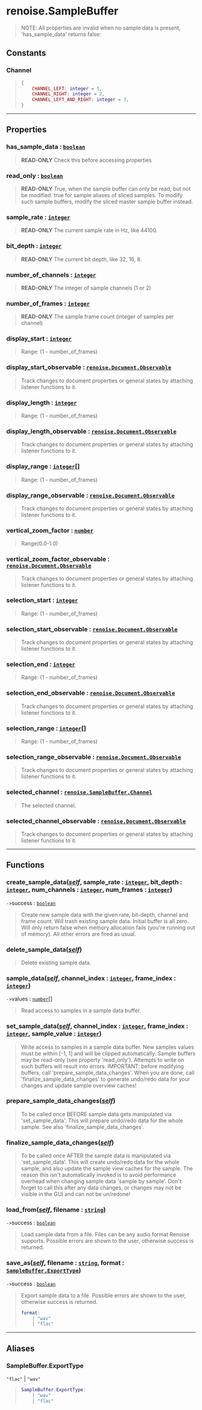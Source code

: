 # renoise.SampleBuffer<a name="renoise.SampleBuffer"></a>  
> NOTE: All properties are invalid when no sample data is present,
> 'has_sample_data' returns false:  

<!-- toc -->
  
## Constants
### Channel<a name="Channel"></a>
> ```lua
> {
>     CHANNEL_LEFT: integer = 1,
>     CHANNEL_RIGHT: integer = 2,
>     CHANNEL_LEFT_AND_RIGHT: integer = 3,
> }
> ```
  

---  
## Properties
### has_sample_data : [`boolean`](../../API/builtins/boolean.md)<a name="has_sample_data"></a>
> **READ-ONLY** Check this before accessing properties

### read_only : [`boolean`](../../API/builtins/boolean.md)<a name="read_only"></a>
> **READ-ONLY** True, when the sample buffer can only be read, but not be
> modified. true for sample aliases of sliced samples. To modify such sample
> buffers, modify the sliced master sample buffer instead.

### sample_rate : [`integer`](../../API/builtins/integer.md)<a name="sample_rate"></a>
> **READ-ONLY** The current sample rate in Hz, like 44100.

### bit_depth : [`integer`](../../API/builtins/integer.md)<a name="bit_depth"></a>
> **READ-ONLY** The current bit depth, like 32, 16, 8.

### number_of_channels : [`integer`](../../API/builtins/integer.md)<a name="number_of_channels"></a>
> **READ-ONLY** The integer of sample channels (1 or 2)

### number_of_frames : [`integer`](../../API/builtins/integer.md)<a name="number_of_frames"></a>
> **READ-ONLY** The sample frame count (integer of samples per channel)

### display_start : [`integer`](../../API/builtins/integer.md)<a name="display_start"></a>
> Range: (1 - number_of_frames)

### display_start_observable : [`renoise.Document.Observable`](../../API/renoise/renoise.Document.Observable.md)<a name="display_start_observable"></a>
> Track changes to document properties or general states by attaching listener
> functions to it.

### display_length : [`integer`](../../API/builtins/integer.md)<a name="display_length"></a>
> Range: (1 - number_of_frames)

### display_length_observable : [`renoise.Document.Observable`](../../API/renoise/renoise.Document.Observable.md)<a name="display_length_observable"></a>
> Track changes to document properties or general states by attaching listener
> functions to it.

### display_range : [`integer`](../../API/builtins/integer.md)[]<a name="display_range"></a>
> Range: (1 - number_of_frames)

### display_range_observable : [`renoise.Document.Observable`](../../API/renoise/renoise.Document.Observable.md)<a name="display_range_observable"></a>
> Track changes to document properties or general states by attaching listener
> functions to it.

### vertical_zoom_factor : [`number`](../../API/builtins/number.md)<a name="vertical_zoom_factor"></a>
> Range(0.0-1.0)

### vertical_zoom_factor_observable : [`renoise.Document.Observable`](../../API/renoise/renoise.Document.Observable.md)<a name="vertical_zoom_factor_observable"></a>
> Track changes to document properties or general states by attaching listener
> functions to it.

### selection_start : [`integer`](../../API/builtins/integer.md)<a name="selection_start"></a>
> Range: (1 - number_of_frames)

### selection_start_observable : [`renoise.Document.Observable`](../../API/renoise/renoise.Document.Observable.md)<a name="selection_start_observable"></a>
> Track changes to document properties or general states by attaching listener
> functions to it.

### selection_end : [`integer`](../../API/builtins/integer.md)<a name="selection_end"></a>
> Range: (1 - number_of_frames)

### selection_end_observable : [`renoise.Document.Observable`](../../API/renoise/renoise.Document.Observable.md)<a name="selection_end_observable"></a>
> Track changes to document properties or general states by attaching listener
> functions to it.

### selection_range : [`integer`](../../API/builtins/integer.md)[]<a name="selection_range"></a>
> Range: (1 - number_of_frames)

### selection_range_observable : [`renoise.Document.Observable`](../../API/renoise/renoise.Document.Observable.md)<a name="selection_range_observable"></a>
> Track changes to document properties or general states by attaching listener
> functions to it.

### selected_channel : [`renoise.SampleBuffer.Channel`](renoise.SampleBuffer.md#Channel)<a name="selected_channel"></a>
> The selected channel.

### selected_channel_observable : [`renoise.Document.Observable`](../../API/renoise/renoise.Document.Observable.md)<a name="selected_channel_observable"></a>
> Track changes to document properties or general states by attaching listener
> functions to it.

  

---  
## Functions
### create_sample_data([*self*](../../API/builtins/self.md), sample_rate : [`integer`](../../API/builtins/integer.md), bit_depth : [`integer`](../../API/builtins/integer.md), num_channels : [`integer`](../../API/builtins/integer.md), num_frames : [`integer`](../../API/builtins/integer.md))<a name="create_sample_data"></a>
`->`success : [`boolean`](../../API/builtins/boolean.md)  

> Create new sample data with the given rate, bit-depth, channel and frame
> count. Will trash existing sample data. Initial buffer is all zero.
> Will only return false when memory allocation fails (you're running out
> of memory). All other errors are fired as usual.
### delete_sample_data([*self*](../../API/builtins/self.md))<a name="delete_sample_data"></a>
> Delete existing sample data.
### sample_data([*self*](../../API/builtins/self.md), channel_index : [`integer`](../../API/builtins/integer.md), frame_index : [`integer`](../../API/builtins/integer.md))<a name="sample_data"></a>
`->`values : [`number`](../../API/builtins/number.md)[]  

> Read access to samples in a sample data buffer.
### set_sample_data([*self*](../../API/builtins/self.md), channel_index : [`integer`](../../API/builtins/integer.md), frame_index : [`integer`](../../API/builtins/integer.md), sample_value : [`integer`](../../API/builtins/integer.md))<a name="set_sample_data"></a>
> Write access to samples in a sample data buffer. New samples values must be
> within [-1, 1] and will be clipped automatically. Sample buffers may be
> read-only (see property 'read_only'). Attempts to write on such buffers
> will result into errors.
> IMPORTANT: before modifying buffers, call 'prepare_sample_data_changes'.
> When you are done, call 'finalize_sample_data_changes' to generate undo/redo
> data for your changes and update sample overview caches!
### prepare_sample_data_changes([*self*](../../API/builtins/self.md))<a name="prepare_sample_data_changes"></a>
> To be called once BEFORE sample data gets manipulated via 'set_sample_data'.
> This will prepare undo/redo data for the whole sample. See also
> 'finalize_sample_data_changes'.
### finalize_sample_data_changes([*self*](../../API/builtins/self.md))<a name="finalize_sample_data_changes"></a>
> To be called once AFTER the sample data is manipulated via 'set_sample_data'.
> This will create undo/redo data for the whole sample, and also  update the
> sample view caches for the sample. The reason this isn't automatically
> invoked is to avoid performance overhead when changing sample data 'sample by
> sample'. Don't forget to call this after any data changes, or changes may not
> be visible in the GUI and can not be un/redone!
### load_from([*self*](../../API/builtins/self.md), filename : [`string`](../../API/builtins/string.md))<a name="load_from"></a>
`->`success : [`boolean`](../../API/builtins/boolean.md)  

> Load sample data from a file. Files can be any audio format Renoise supports.
> Possible errors are shown to the user, otherwise success is returned.
### save_as([*self*](../../API/builtins/self.md), filename : [`string`](../../API/builtins/string.md), format : [`SampleBuffer.ExportType`](#SampleBuffer.ExportType))<a name="save_as"></a>
`->`success : [`boolean`](../../API/builtins/boolean.md)  

> Export sample data to a file. Possible errors are shown to the user,
> otherwise success is returned.
> 
> ```lua
> format:
>     | "wav"
>     | "flac"
> ```  



---  
## Aliases  
### SampleBuffer.ExportType<a name="SampleBuffer.ExportType"></a>
`"flac"` | `"wav"`  
> ```lua
> SampleBuffer.ExportType:
>     | "wav"
>     | "flac"
> ```  
  

